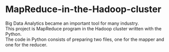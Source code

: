 # MapReduce-in-the-Hadoop-cluster
Big Data Analytics became an important tool for many industry.<br>
This project is MapReduce program in the Hadoop cluster written with the Python.<br>
The code in Python consists of preparing two files, one for the mapper and one for the reducer. 
